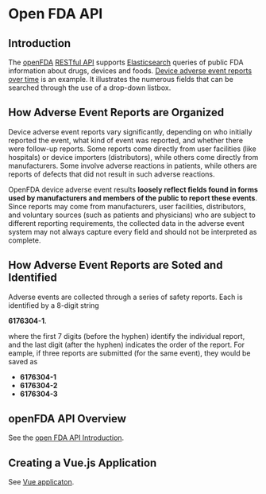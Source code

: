 # Open FDA API

## Introduction

The [openFDA](https://open.fda.gov/apis) [RESTful API](https://aws.amazon.com/what-is/restful-api/) supports [Elasticsearch](https://www.elastic.co/enterprise-search) queries of public FDA information about drugs, devices and foods. [Device adverse event reports over time](https://open.fda.gov/apis/device/event/explore-the-api-with-an-interactive-chart/) is an example. It illustrates the numerous fields that can be searched through the use of a drop-down listbox.

## How Adverse Event Reports are Organized

Device adverse event reports vary significantly, depending on who initially reported the event, what kind of event was reported, and whether there were follow-up reports. Some reports
come directly from user facilities (like hospitals) or device importers (distributors), while others come directly from manufacturers. Some involve adverse reactions in patients, while
others are reports of defects that did not result in such adverse reactions.

OpenFDA device adverse event results **loosely reflect fields found in forms used by manufacturers and members of the public to report these events**. Since reports
may come from manufacturers, user facilities, distributors, and voluntary sources (such as patients and physicians) who are subject to different reporting
requirements, the collected data in the adverse event system may not always capture every field and should not be interpreted as complete.

## How Adverse Event Reports are Soted and Identified

Adverse events are collected through a series of safety reports. Each is identified by a 8-digit string

  **6176304-1**.

where the first 7 digits (before the hyphen) identify the individual report, and the last digit (after the hyphen) indicates the order of the report. For eample, if three reports are submitted (for the same event),
they would be saved as

- **6176304-1**
- **6176304-2**
- **6176304-3**
 
## openFDA API Overview

See the [open FDA API Introduction](docs/api.md).

## Creating a Vue.js Application

See [Vue applicaton](docs/vue.md).
